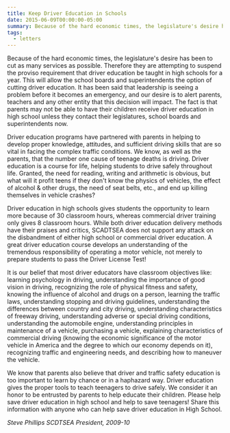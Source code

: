 ```yaml
---
title: Keep Driver Education in Schools
date: 2015-06-09T00:00:00-05:00
summary: Because of the hard economic times, the legislature's desire has been to cut as many services as possible. Therefore they are attempting to suspend the...
tags:
  - letters
---
```

Because of the hard economic times, the legislature's desire has been to cut as many services as possible. Therefore they are attempting to suspend the proviso requirement that driver education be taught in high schools for a year. This will allow the school boards and superintendents the option of cutting driver education. It has been said that leadership is seeing a problem before it becomes an emergency, and our desire is to alert parents, teachers and any other entity that this decision will impact. The fact is that parents may not be able to have their children receive driver education in high school unless they contact their legislatures, school boards and superintendents now.

Driver education programs have partnered with parents in helping to develop proper knowledge, attitudes, and sufficient driving skills that are so vital in facing the complex traffic conditions. We know, as well as the parents, that the number one cause of teenage deaths is driving. Driver education is a course for life, helping students to drive safely throughout life. Granted, the need for reading, writing and arithmetic is obvious, but what will it profit teens if they don't know the physics of vehicles, the effect of alcohol & other drugs, the need of seat belts, etc., and end up killing themselves in vehicle crashes?

Driver education in high schools gives students the opportunity to learn more because of 30 classroom hours, whereas commercial driver training only gives 8 classroom hours. While both driver education delivery methods have their praises and critics, SCADTSEA does not support any attack on the disbandment of either high school or commercial driver education. A great driver education course develops an understanding of the tremendous responsibility of operating a motor vehicle, not merely to prepare students to pass the Driver License Test!

It is our belief that most driver educators have classroom objectives like: learning psychology in driving, understanding the importance of good vision in driving, recognizing the role of physical fitness and safety, knowing the influence of alcohol and drugs on a person, learning the traffic laws, understanding stopping and driving guidelines, understanding the differences between country and city driving, understanding characteristics of freeway driving, understanding adverse or special driving conditions, understanding the automobile engine, understanding principles in maintenance of a vehicle, purchasing a vehicle, explaining characteristics of commercial driving (knowing the economic significance of the motor vehicle in America and the degree to which our economy depends on it), recognizing traffic and engineering needs, and describing how to maneuver the vehicle.

We know that parents also believe that driver and traffic safety education is too important to learn by chance or in a haphazard way. Driver education gives the proper tools to teach teenagers to drive safely. We consider it an honor to be entrusted by parents to help educate their children. Please help save driver education in high school and help to save teenagers! Share this information with anyone who can help save driver education in High School.

*Steve Phillips*
*SCDTSEA President, 2009-10*
